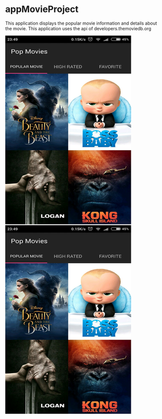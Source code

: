 # appMovieProject
This application displays the popular movie information and details about the movie. This application uses the api of developers.themoviedb.org

<img src="https://raw.githubusercontent.com/harfinovian/appMovieProject/master/app/src/main/res/drawable/Screenshot_2017-04-10-23-49-37-237_com.example.harfi.appprojectmovie3.png" width="400" height="600">

<img src="https://raw.githubusercontent.com/harfinovian/appMovieProject/master/app/src/main/res/drawable/Screenshot_2017-04-10-23-49-37-237_com.example.harfi.appprojectmovie3.png" width="400" height="600">

